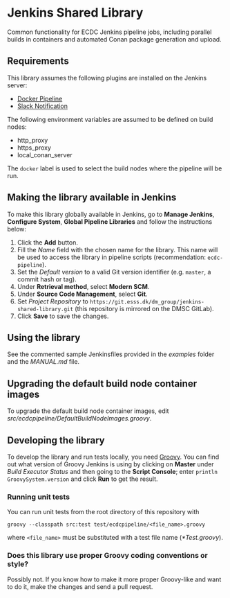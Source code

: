 # Jenkins Shared Library

Common functionality for ECDC Jenkins pipeline jobs, including parallel builds in containers and automated Conan package generation and upload.


## Requirements

This library assumes the following plugins are installed on the Jenkins server:

- [Docker Pipeline](https://wiki.jenkins.io/display/JENKINS/Docker+Pipeline+Plugin)
- [Slack Notification](http://wiki.jenkins-ci.org/display/JENKINS/Slack+Plugin)

The following environment variables are assumed to be defined on build nodes:

- http_proxy
- https_proxy
- local_conan_server

The `docker` label is used to select the build nodes where the pipeline will be run.


## Making the library available in Jenkins

To make this library globally available in Jenkins, go to **Manage Jenkins**, **Configure System**, **Global Pipeline Libraries** and follow the instructions below:

1. Click the **Add** button.
2. Fill the *Name* field with the chosen name for the library. This name will be used to access the library in pipeline scripts (recommendation: `ecdc-pipeline`).
3. Set the *Default version* to a valid Git version identifier (e.g. `master`, a commit hash or tag).
4. Under **Retrieval method**, select **Modern SCM**.
5. Under **Source Code Management**, select **Git**.
6. Set *Project Repository* to `https://git.esss.dk/dm_group/jenkins-shared-library.git` (this repository is mirrored on the DMSC GitLab).
7. Click **Save** to save the changes.


## Using the library

See the commented sample Jenkinsfiles provided in the *examples* folder and the *MANUAL.md* file.


## Upgrading the default build node container images

To upgrade the default build node container images, edit *src/ecdcpipeline/DefaultBuildNodeImages.groovy*.


## Developing the library

To develop the library and run tests locally, you need [Groovy](http://www.groovy-lang.org). You can find out what version of Groovy Jenkins is using by clicking on **Master** under *Build Executor Status* and then going to the **Script Console**; enter `println GroovySystem.version` and click **Run** to get the result.


### Running unit tests

You can run unit tests from the root directory of this repository with
```
groovy --classpath src:test test/ecdcpipeline/<file_name>.groovy
```
where `<file_name>` must be substituted with a test file name (_*Test.groovy_).


### Does this library use proper Groovy coding conventions or style?

Possibly not. If you know how to make it more proper Groovy-like and want to do it, make the changes and send a pull request.
